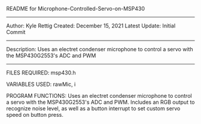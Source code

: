 README for Microphone-Controlled-Servo-on-MSP430


________________________________________________________________________________________________________

Author: Kyle Rettig 
Created: December 15, 2021 
Latest Update: Initial Commit
________________________________________________________________________________________________________
Description: Uses an electret condenser microphone to control a servo with the MSP430G2553's ADC and PWM
________________________________________________________________________________________________________
FILES REQUIRED: msp430.h

VARIABLES USED: rawMic, i

PROGRAM FUNCTIONS: Uses an electret condenser microphone to control a servo with the MSP430G2553's ADC and PWM. Includes an RGB output to recognize noise level, as well as a button interrupt to set custom servo speed on button press.
